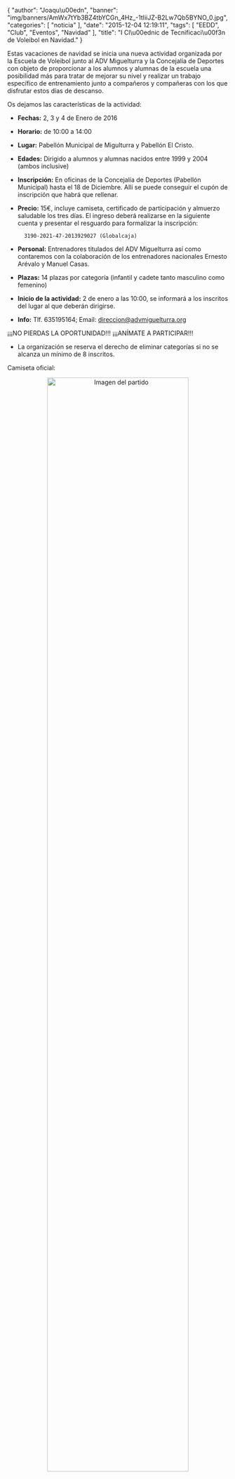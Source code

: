 {
  "author": "Joaqu\u00edn", 
  "banner": "img/banners/AmWx7tYb3BZ4tbYCGn_4Hz_-1tIiiJZ-B2Lw7Qb5BYNO_0.jpg", 
  "categories": [
    "noticia"
  ], 
  "date": "2015-12-04 12:19:11", 
  "tags": [
    "EEDD", 
    "Club", 
    "Eventos", 
    "Navidad"
  ], 
  "title": "I Cl\u00ednic de Tecnificaci\u00f3n de Voleibol en Navidad."
}

Estas vacaciones de navidad se inicia una nueva actividad organizada por la Escuela de Voleibol junto al ADV Miguelturra y la Concejalía de Deportes con objeto de proporcionar a los alumnos y alumnas de la escuela una posibilidad más para tratar de mejorar su nivel y realizar un trabajo específico de entrenamiento junto a compañeros y compañeras con los que disfrutar estos días de descanso.

Os dejamos las características de la actividad:

- <b>Fechas:</b> 2, 3 y 4 de Enero de 2016

- <b>Horario:</b> de 10:00 a 14:00

- <b>Lugar:</b> Pabellón Municipal de Migulturra y Pabellón El Cristo.

- <b>Edades:</b> Dirigido a alumnos y alumnas nacidos entre 1999 y 2004 (ambos inclusive)

- <b>Inscripción:</b> En oficinas de la Concejalía de Deportes (Pabellón Municipal) hasta el 18 de Diciembre. Allí se puede conseguir el cupón de inscripción que habrá que rellenar.

- <b>Precio:</b> 15€, incluye camiseta, certificado de participación y almuerzo saludable los tres días. El ingreso deberá realizarse en la siguiente cuenta y presentar el resguardo para formalizar la inscripción:

        3190-2021-47-2013929027 (Globalcaja)

- <b>Personal:</b> Entrenadores titulados del ADV Miguelturra así como contaremos con la colaboración de los entrenadores nacionales Ernesto Arévalo y Manuel Casas.

- <b>Plazas:</b> 14 plazas por categoría (infantil y cadete tanto masculino como femenino)

- <b>Inicio de la actividad:</b> 2 de enero a las 10:00, se informará a los inscritos del lugar al que deberán dirigirse.

- <b>Info:</b> Tlf. 635195164;
Email: direccion@advmiguelturra.org

¡¡¡NO PIERDAS LA OPORTUNIDAD!!! ¡¡¡ANÍMATE A PARTICIPAR!!!


* La organización se reserva el derecho de eliminar categorías si no se alcanza un mínimo de 8 inscritos.

Camiseta oficial:
<center>
<a target="_new" href="http://www.advmiguelturra.org/img/banners/AmWx7tYb3BZ4tbYCGn_4Hz_-1tIiiJZ-B2Lw7Qb5BYNO_0.jpg"> 
<img alt="Imagen del partido" width="80%" align="center" src="http://www.advmiguelturra.org/img/banners/AmWx7tYb3BZ4tbYCGn_4Hz_-1tIiiJZ-B2Lw7Qb5BYNO_0.jpg"/> </a> </center>







